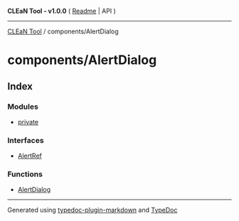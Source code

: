 **CLEaN Tool - v1.0.0** ( [Readme](../../README.md) \| API )

***

[CLEaN Tool](../../modules.md) / components/AlertDialog

# components/AlertDialog

## Index

### Modules

- [private](private/README.md)

### Interfaces

- [AlertRef](interfaces/AlertRef.md)

### Functions

- [AlertDialog](functions/AlertDialog.md)

***

Generated using [typedoc-plugin-markdown](https://www.npmjs.com/package/typedoc-plugin-markdown) and [TypeDoc](https://typedoc.org/)
